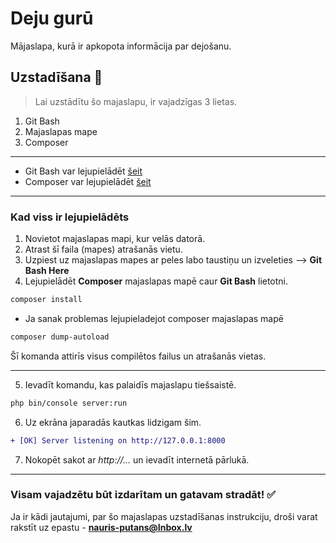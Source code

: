 # Deju gurū

Mājaslapa, kurā ir apkopota informācija par dejošanu.

## Uzstadīšana 🔧

> Lai uzstādītu šo majaslapu, ir vajadzīgas 3 lietas.

1. Git Bash
2. Majaslapas mape
3. Composer

-------------

- Git Bash var lejupielādēt [šeit](https://git-scm.com/downloads)
- Composer var lejupielādēt [šeit](https://getcomposer.org/download/)

-------------

### Kad viss ir lejupielādēts

1. Novietot majaslapas mapi, kur velās datorā.
2. Atrast šī faila (mapes) atrašanās vietu.
3. Uzpiest uz majaslapas mapes ar peles labo taustiņu un izveleties --> **Git Bash Here**
4. Lejupielādēt **Composer** majaslapas mapē caur **Git Bash** lietotni.

```bash
composer install
```

- Ja sanak problemas lejupieladejot composer majaslapas mapē

```bash
composer dump-autoload
```

Šī komanda attirīs visus compilētos failus un atrašanās vietas.

-------------

5. Ievadīt komandu, kas palaidīs majaslapu tiešsaistē.

```bash
php bin/console server:run
```

6. Uz ekrāna japaradās kautkas lidzigam šim.
```diff 
+ [OK] Server listening on http://127.0.0.1:8000
```

7. Nokopēt sakot ar *http://...* un ievadīt internetā pārlukā.

-------------

### Visam vajadzētu būt izdarītam un gatavam stradāt! ✅
Ja ir kādi jautajumi, par šo majaslapas uzstadīšanas instrukciju, droši varat rakstīt uz epastu - **nauris-putans@Inbox.lv** 
